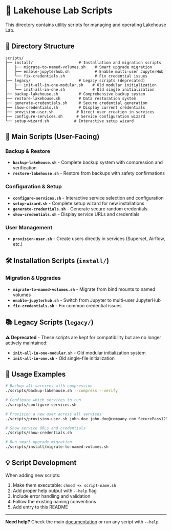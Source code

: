 # 🔧 Lakehouse Lab Scripts

This directory contains utility scripts for managing and operating Lakehouse Lab.

## 📁 Directory Structure

```
scripts/
├── install/                    # Installation and migration scripts
│   ├── migrate-to-named-volumes.sh    # Smart upgrade migration
│   ├── enable-jupyterhub.sh           # Enable multi-user JupyterHub
│   └── fix-credentials.sh             # Fix credential issues
├── legacy/                     # Legacy scripts (deprecated)
│   ├── init-all-in-one-modular.sh    # Old modular initialization
│   └── init-all-in-one.sh            # Old single initialization
├── backup-lakehouse.sh         # Comprehensive backup system
├── restore-lakehouse.sh        # Data restoration system  
├── generate-credentials.sh     # Secure credential generation
├── show-credentials.sh         # Display current credentials
├── provision-user.sh          # Direct user creation in services
├── configure-services.sh      # Service configuration wizard
└── setup-wizard.sh           # Interactive setup wizard
```

## 🚀 Main Scripts (User-Facing)

### Backup & Restore
- **`backup-lakehouse.sh`** - Complete backup system with compression and verification
- **`restore-lakehouse.sh`** - Restore from backups with safety confirmations

### Configuration & Setup  
- **`configure-services.sh`** - Interactive service selection and configuration
- **`setup-wizard.sh`** - Complete setup wizard for new installations
- **`generate-credentials.sh`** - Generate secure random credentials
- **`show-credentials.sh`** - Display service URLs and credentials

### User Management
- **`provision-user.sh`** - Create users directly in services (Superset, Airflow, etc.)


## 🛠️ Installation Scripts (`install/`)

### Migration & Upgrades
- **`migrate-to-named-volumes.sh`** - Migrate from bind mounts to named volumes
- **`enable-jupyterhub.sh`** - Switch from Jupyter to multi-user JupyterHub
- **`fix-credentials.sh`** - Fix common credential issues

## 📚 Legacy Scripts (`legacy/`)

**⚠️ Deprecated** - These scripts are kept for compatibility but are no longer actively maintained:
- **`init-all-in-one-modular.sh`** - Old modular initialization system  
- **`init-all-in-one.sh`** - Old single-file initialization

## 🎯 Usage Examples

```bash
# Backup all services with compression
./scripts/backup-lakehouse.sh --compress --verify

# Configure which services to run
./scripts/configure-services.sh

# Provision a new user across all services  
./scripts/provision-user.sh john.doe john.doe@company.com SecurePass123 analyst

# Show service URLs and credentials
./scripts/show-credentials.sh

# Run smart upgrade migration
./scripts/install/migrate-to-named-volumes.sh
```

## 💡 Script Development

When adding new scripts:
1. Make them executable: `chmod +x script-name.sh`
2. Add proper help output with `--help` flag
3. Include error handling and validation
4. Follow the existing naming conventions
5. Add entry to this README

---

**Need help?** Check the main [documentation](../docs/README.md) or run any script with `--help`.